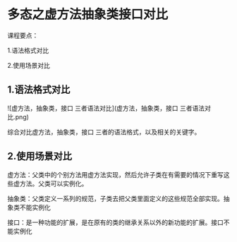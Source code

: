 # 多态之虚方法抽象类接口对比

课程要点：

 1.语法格式对比 

2.使用场景对比

## 1.语法格式对比

![虚方法，抽象类，接口 三者语法对比](虚方法，抽象类，接口 三者语法对比.png)

综合对比虚方法，抽象类，接口 三者的语法格式，以及相关的关键字。





## 2.使用场景对比

虚方法：父类中的个别方法用虚方法实现，然后允许子类在有需要的情况下重写这些虚方法。父类可以实例化。

抽象类：父类定义一系列的规范，子类去把父类里面定义的这些规范全部实现。抽象类不能实例化

接口：是一种功能的扩展，是在原有的类的继承关系以外的新功能的扩展。接口不能实例化



